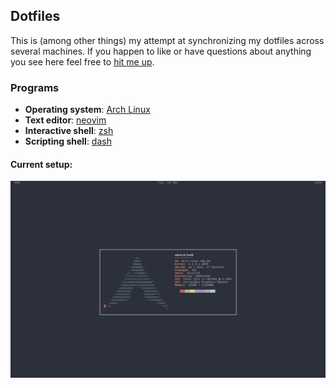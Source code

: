 ## Dotfiles

This is (among other things) my attempt at synchronizing my dotfiles across
several machines. If you happen to like or have questions about anything you
see here feel free to [hit me up](mailto:ehernandez@email.wm.edu).

### Programs

- **Operating system**: [Arch Linux](http://archlinux.org)
- **Text editor**: [neovim](http://neovim.io)
- **Interactive shell**: [zsh](http://zsh.sourceforge.net/)
- **Scripting shell**: [dash](https://wiki.archlinux.org/index.php/Dash)

#### Current setup:
![nowm on Arch](screen.png)
